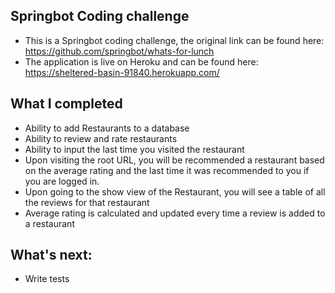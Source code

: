## Springbot Coding challenge
* This is a Springbot coding challenge, the original link can be found here: https://github.com/springbot/whats-for-lunch
* The application is live on Heroku and can be found here: https://sheltered-basin-91840.herokuapp.com/

## What I completed
* Ability to add Restaurants to a database
* Ability to review and rate restaurants
* Ability to input the last time you visited the restaurant
* Upon visiting the root URL, you will be recommended a restaurant based on the average rating and the last time it was recommended to you if you are logged in.
* Upon going to the show view of the Restaurant, you will see a table of all the reviews for that restaurant
* Average rating is calculated and updated every time a review is added to a restaurant

## What's next:
* Write tests

